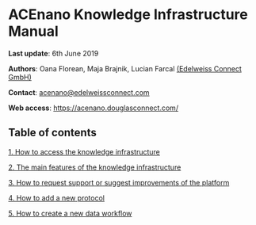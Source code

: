 # ACEnano Knowledge Infrastructure Manual
**Last update**: 6th June 2019

**Authors**: Oana Florean, Maja Brajnik, Lucian Farcal [(Edelweiss Connect GmbH)](https://edelweissconnect.com/)

**Contact**: acenano@edelweissconnect.com

**Web access**: https://acenano.douglasconnect.com/

## Table of contents
[1. How to access the knowledge infrastructure](https://github.com/NanoCommons/tutorials/blob/master/ACEnano%20manuals/2.%20How%20to%20access%20the%20knowledge%20infrastructure%3B%20The%20main%20features%20of%20the%20knowledge%20infrastructure%3B%20How%20to%20request%20support%20or%20suggest%20improvements%20of%20the%20platform.md)

[2. The main features of the knowledge infrastructure](https://github.com/NanoCommons/tutorials/blob/master/ACEnano%20manuals/2.%20How%20to%20access%20the%20knowledge%20infrastructure%3B%20The%20main%20features%20of%20the%20knowledge%20infrastructure%3B%20How%20to%20request%20support%20or%20suggest%20improvements%20of%20the%20platform.md)

[3. How to request support or suggest improvements of the platform](https://github.com/NanoCommons/tutorials/blob/master/ACEnano%20manuals/2.%20How%20to%20access%20the%20knowledge%20infrastructure%3B%20The%20main%20features%20of%20the%20knowledge%20infrastructure%3B%20How%20to%20request%20support%20or%20suggest%20improvements%20of%20the%20platform.md)

[4. How to add a new protocol](https://github.com/NanoCommons/tutorials/blob/master/ACEnano%20manuals/3.%20How%20to%20add%20a%20new%20protocol.md)

[5. How to create a new data workflow](https://github.com/NanoCommons/tutorials/blob/master/ACEnano%20manuals/4.%20How%20to%20create%20a%20new%20data%20workflow.md)

